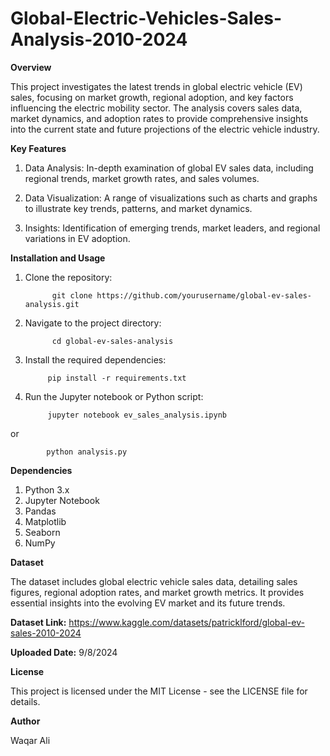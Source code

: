 # Global-Electric-Vehicles-Sales-Analysis-2010-2024

**Overview**

This project investigates the latest trends in global electric vehicle (EV) sales, focusing on market growth, regional adoption, and key factors influencing the electric mobility sector. The analysis covers sales data, market dynamics, and adoption rates to provide comprehensive insights into the current state and future projections of the electric vehicle industry.


**Key Features**

1. Data Analysis: In-depth examination of global EV sales data, including regional trends, market growth rates, and sales volumes.
    
2. Data Visualization: A range of visualizations such as charts and graphs to illustrate key trends, patterns, and market dynamics.
    
3. Insights: Identification of emerging trends, market leaders, and regional variations in EV adoption.


**Installation and Usage**

1. Clone the repository:


             git clone https://github.com/yourusername/global-ev-sales-analysis.git


2. Navigate to the project directory:


             cd global-ev-sales-analysis


3. Install the required dependencies:


            pip install -r requirements.txt


4. Run the Jupyter notebook or Python script:


            jupyter notebook ev_sales_analysis.ipynb


or


            python analysis.py



**Dependencies**

1. Python 3.x
2. Jupyter Notebook
3. Pandas
4. Matplotlib
5. Seaborn
6. NumPy


**Dataset**

The dataset includes global electric vehicle sales data, detailing sales figures, regional adoption rates, and market growth metrics. It provides essential insights into the evolving EV market and its future trends.


**Dataset Link:** https://www.kaggle.com/datasets/patricklford/global-ev-sales-2010-2024


**Uploaded Date:** 9/8/2024


**License**

This project is licensed under the MIT License - see the LICENSE file for details.


**Author**

Waqar Ali
